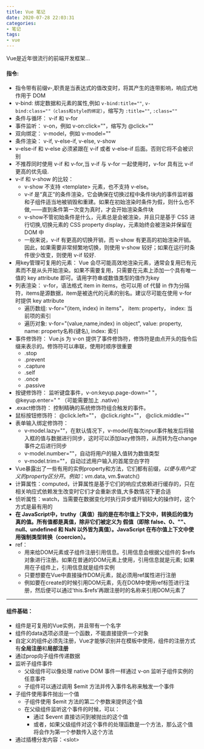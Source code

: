 ```yaml
---
title: Vue 笔记
date: 2020-07-28 22:03:31
categories:
- 笔记
tags:
- vue
---
```

Vue是近年很流行的前端开发框架...
<!--more-->

#### 指令:
- 指令带有前缀v-,职责是当表达式的值改变时，将其产生的连带影响，响应式地作用于 DOM
- v-bind: 绑定数据和元素的属性,例如 ` v-bind:title="" `, `v-bind:class=""（class和style的绑定）`，缩写为 `:title=""`, `:class=""`
- 条件与循环： v-if 和 v-for
- 事件监听： v-on，例如 v-on:click=""，缩写为 @click=""
- 双向绑定： v-model，例如 v-model=""
- 条件渲染： v-if, v-else-if, v-else, v-show
- v-else-if 和 v-else 必须紧跟在 v-if 或者 v-else-if 后面。否则它将不会被识别
- 不推荐同时使用 v-if 和 v-for,当 v-if 与 v-for 一起使用时，v-for 具有比 v-if 更高的优先级.
- v-if 和 v-show 的比较：
   - v-show 不支持 \<template> 元素，也不支持 v-else。
   	- v-if 是“真正”的条件渲染，它会确保在切换过程中条件块内的事件监听器和子组件适当地被销毁和重建。如果在初始渲染时条件为假，则什么也不做,——直到条件第一次变为真时，才会开始渲染条件块
   	- v-show不管初始条件是什么，元素总是会被渲染，并且只是基于 CSS 进行切换,切换元素的 CSS property display，元素始终会被渲染并保留在 DOM 中
   	- 一般来说，v-if 有更高的切换开销，而 v-show 有更高的初始渲染开销。因此，如果需要非常频繁地切换，则使用 v-show 较好；如果在运行时条件很少改变，则使用 v-if 较好.
- 用key管理可复用的元素： Vue 会尽可能高效地渲染元素，通常会复用已有元素而不是从头开始渲染。如果不需要复用，只需要在元素上添加一个具有唯一值的 key attribute 即可。请用字符串或数值类型的值作为key
- 列表渲染： v-for，语法格式 item in items，也可以用 of 代替 in 作为分隔符，items是源数据，item是被迭代的元素的别名。建议尽可能在使用 v-for 时提供 key attribute
   - 遍历数组: v-for="(item, index) in items"， item: property， index: 当前项的索引
   - 遍历对象: v-for="(value,name,index) in object", value: property, name: property名称(键名), index: 索引
- 事件修饰符： Vue.js 为 v-on 提供了事件修饰符，修饰符是由点开头的指令后缀来表示的。修饰符可以串联，使用时顺序很重要
   - .stop
   - .prevent
   - .capture
   - .self
   - .once
   - .passive
- 按键修饰符： 监听键盘事件，v-on:keyup.page-down=" "， @keyup.enter=" " （可能需要加上 .native）
- .exact修饰符： 控制精确的系统修饰符组合触发的事件。
- 鼠标按钮修饰符： @click.left=""， @click.right=""， @click.middle=""
- 表单输入绑定修饰符：
   - v-model.lazy=""，在默认情况下，v-model在每次input事件触发后将输入框的值与数据进行同步，这时可以添加lazy修饰符，从而转为在change事件之后进行同步
   - v-model.number=""，自动将用户的输入值转为数值类型
   - v-model.trim=""，自动过滤用户输入的首尾空白字符
- Vue暴露出了一些有用的实例property和方法，它们都有前缀$，以便与用户定义的property区分开。 例如： vm.$data, vm.$watch()
- 计算属性：computed，计算属性是基于它们的响应式依赖进行缓存的，只在相关响应式依赖发生改变时它们才会重新求值,大多数情况下更合适
- 侦听属性：watch，当需要在数据变化时执行异步或开销较大的操作时，这个方式是最有用的
- **在 JavaScript中，truthy（真值）指的是在布尔值上下文中，转换后的值为真的值。所有值都是真值，除非它们被定义为 假值（即除 false、0、""、null、undefined 和 NaN 以外皆为真值）。JavaScript 在布尔值上下文中使用强制类型转换（coercion）。**
- ref：
   - 用来给DOM元素或子组件注册引用信息。引用信息会根据父组件的 $refs 对象进行注册。如果在普通的DOM元素上使用，引用信息就是元素; 如果用在子组件上，引用信息就是组件实例
   - 只要想要在Vue中直接操作DOM元素，就必须用ref属性进行注册
   - 例如要在create的时候引用DOM元素，先在DOM中使用ref标签进行注册，然后便可以通过’this.$refs’再跟注册时的名称来引用DOM元素了

***

#### 组件基础：
- 组件是可复用的Vue实例，并且带有一个名字
- 组件的data选项必须是一个函数，不能直接提供一个对象
- 自定义的组件必须先注册，Vue才能够识别并在模板中使用，组件的注册方式有**全局注册**和**局部注册**
- 通过prop向子组件传递数据
- 监听子组件事件
   - 父级组件可以像处理 native DOM 事件一样通过 v-on 监听子组件实例的任意事件
   - 子组件可以通过调用 $emit 方法并传入事件名称来触发一个事件
- 子组件使用事件抛出一个值
   - 子组件使用 $emit 方法的第二个参数来提供这个值
   - 在父级组件监听这个事件的时候，可以：
      - 通过 $event 直接访问到被抛出的这个值
      - 或者，如果父级组件对这个事件的处理函数是一个方法，那么这个值将会作为第一个参数传入这个方法
- 通过插槽分发内容：\<slot>